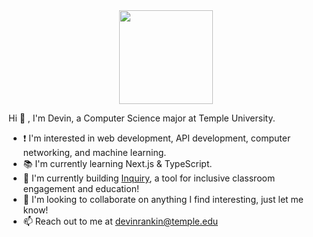 <div class="gif" align="center">
  <img src="https://media.giphy.com/media/ZDTbix65Me1YDNLDF3/giphy.gif" width="150">
</div>

Hi 👋 , I'm Devin, a Computer Science major at Temple University. 
- ❗️ I'm interested in web development, API development, computer networking, and machine learning.
- 📚 I'm currently learning Next.js & TypeScript.
- 🔨 I'm currently building [Inquiry](https://github.com/InquiryEDU), a tool for inclusive classroom engagement and education! 
- 🚀 I'm looking to collaborate on anything I find interesting, just let me know!
- 📫 Reach out to me at [devinrankin@temple.edu](mailto:devinrankin@temple.edu)
